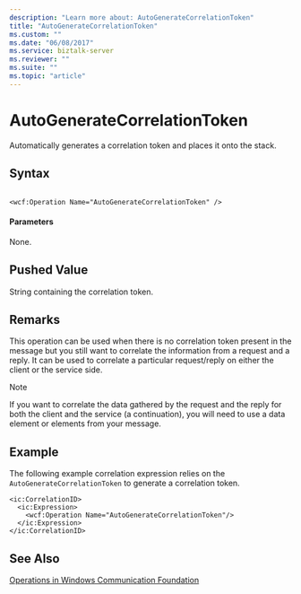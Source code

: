 ```yaml
---
description: "Learn more about: AutoGenerateCorrelationToken"
title: "AutoGenerateCorrelationToken"
ms.custom: ""
ms.date: "06/08/2017"
ms.service: biztalk-server
ms.reviewer: ""
ms.suite: ""
ms.topic: "article"
---
```

# AutoGenerateCorrelationToken
Automatically generates a correlation token and places it onto the stack.  
  
## Syntax  
  
```  
  
<wcf:Operation Name="AutoGenerateCorrelationToken" />  
```  
  
#### Parameters  
 None.  
  
## Pushed Value  
 String containing the correlation token.  
  
## Remarks  
 This operation can be used when there is no correlation token present in the message but you still want to correlate the information from a request and a reply. It can be used to correlate a particular request/reply on either the client or the service side.  
  
> [!NOTE]
>  If you want to correlate the data gathered by the request and the reply for both the client and the service (a continuation), you will need to use a data element or elements from your message.  
  
## Example  
 The following example correlation expression relies on the `AutoGenerateCorrelationToken` to generate a correlation token.  
  
```  
<ic:CorrelationID>  
  <ic:Expression>            
    <wcf:Operation Name="AutoGenerateCorrelationToken"/>  
  </ic:Expression>  
</ic:CorrelationID>  
```  
  
## See Also  
 [Operations in Windows Communication Foundation](../core/operations-in-windows-communication-foundation.md)
